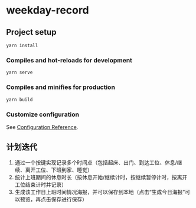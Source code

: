 # weekday-record

## Project setup
```
yarn install
```

### Compiles and hot-reloads for development
```
yarn serve
```

### Compiles and minifies for production
```
yarn build
```

### Customize configuration
See [Configuration Reference](https://cli.vuejs.org/config/).

## 计划迭代
1. 通过一个按键实现记录多个时间点（包括起床、出门、到达工位、休息/继续、离开工位、下班到家、睡觉）
2. 统计上班期间的休息时长（按休息开始/继续计时，按继续暂停计时，按离开工位结束计时并记录）
3. 生成该工作日上班时间情况海报，并可以保存到本地（点击“生成今日海报”可以预览，再点击保存进行保存）
